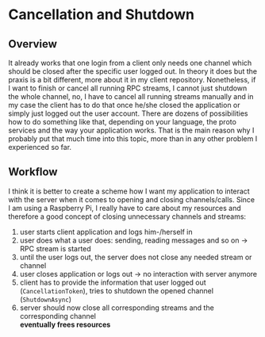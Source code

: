 # Cancellation and Shutdown
## Overview
It already works that one login from a client only needs one channel which should be closed after the specific
user logged out. In theory it does but the praxis is a bit different, more about it in my client repository. 
Nonetheless, if I want to finish or cancel all running RPC streams, I cannot just shutdown the whole channel, 
no, I have to cancel all running streams manually and in my case the client has to do that once he/she closed
the application or simply just logged out the user account. There are dozens of possibilities how to do
something like that, depending on your language, the proto services and the way your application works. That
is the main reason why I probably put that much time into this topic, more than in any other problem I
experienced so far.

## Workflow
I think it is better to create a scheme how I want my application to interact with the server when it comes
to opening and closing channels/calls. Since I am using a Raspberry Pi, I really have to care about my
resources and therefore a good concept of closing unnecessary channels and streams:
1. user starts client application and logs him-/herself in
2. user does what a user does: sending, reading messages and so on -> RPC stream is started
3. until the user logs out, the server does not close any needed stream or channel
4. user closes application or logs out -> no interaction with server anymore
5. client has to provide the information that user logged out (``CancellationToken``), tries to shutdown the
opened channel (``ShutdownAsync``)
6. server should now close all corresponding streams and the corresponding channel  
**eventually frees resources**
